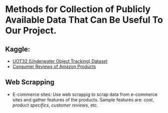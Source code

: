 # Methods for Collection of Publicly Available Data That Can Be Useful To Our Project.

## Kaggle:
-  [UOT32 (Underwater Object Tracking) Dataset](https://www.kaggle.com/landrykezebou/uot32-underwater-object-tracking-dataset)
- [Consumer Reviews of Amazon Products
](https://www.kaggle.com/datafiniti/consumer-reviews-of-amazon-products?select=Datafiniti_Amazon_Consumer_Reviews_of_Amazon_Products.csv)

## Web Scrapping
- E-commerce sites: Use web scrappig to scrap data from e-commerce sites and gather features of the products. Sample features are: *cost*, *product specifics*, *customer reviews*, etc.
